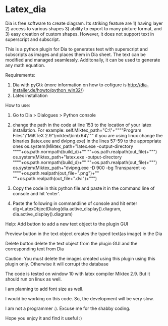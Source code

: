 # Latex_dia
Dia is free software to create diagram. Its striking feature are 1) having layer 2) access to various shapes 3) ability to export to many picture format, and 3) easy creation of custom shapes. However, it does not support text in superscript and subscript.

This is a python plugin for Dia to generates text with superscript and subscripts as images and places them in Dia sheet. The text can be modified and managed seamlessly. Additonally, it can be used to generate any math equation.

Requirements:
1) Dia with pyGtk (more information on how to cofigure is http://dia-installer.de/howto/python_win32/)
2) Latex installation

How to use:
1) Go to Dia > Dialogues > Python console
2) change the path in the code at line 153 to the location of your latex installation. For example:
      self.Miktex_path="C:\\"+""""Program Files"\\"MiKTeX 2.9"\\miktex\\bin\\x64\\"""
   if you are using linux
      change the binaries (latex.exe and dvipng.exe) in the lines 57-59 to the appropriate ones
    os.system(Miktex_path+"latex.exe -output-directory \""""+os.path.normpath(build_d)+"\" \""+os.path.realpath(out_file)+"\"")
    os.system(Miktex_path+"latex.exe -output-directory \""""+os.path.normpath(build_d)+"\" \""+os.path.realpath(out_file)+"\"")
    os.system(Miktex_path+"dvipng.exe -D 900 -bg Transparent -o \""""+os.path.realpath(out_file+".png")+"\" \""+os.path.realpath(out_file+".dvi")+"\"")

3) Copy the code in this python file and paste it in the command line of console and hit 'enter'.
4) Paste the following in commandline of console and hit enter
      dlg=LatexObjectDialog(dia.active_display().diagram, dia.active_display().diagram)

Help:
Add button to add a new text object to the plugin GUI

Preview button in the text object creates the typed text(as image) in the Dia

Delete button delete the text object from the plugin GUI and the corresponding text from Dia

Caution: You must delete the images created using this plugin using this plugin only. Otherwise it will corrupt the database


The code is tested on window 10 with latex compiler Miktex 2.9. But it should run on linux as well.

I am planning to add font size as well.

I would be working on this code. So, the development will be very slow.

I am not a programmer :). Excuse me for the shabby coding.

Hope you enjoy it and find it useful :)

